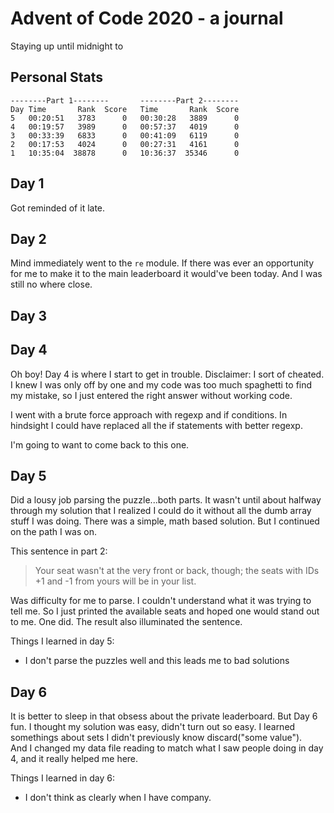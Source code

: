 # Advent of Code 2020 - a journal
Staying up until midnight to 
## Personal Stats
    --------Part 1--------       --------Part 2--------
    Day Time       Rank  Score   Time       Rank  Score
    5   00:20:51   3783      0   00:30:28   3889      0
    4   00:19:57   3989      0   00:57:37   4019      0
    3   00:33:39   6833      0   00:41:09   6119      0
    2   00:17:53   4024      0   00:27:31   4161      0
    1   10:35:04  38878      0   10:36:37  35346      0
## Day 1
Got reminded of it late.  
## Day 2
Mind immediately went to the `re` module.  If there was ever an opportunity for 
me to make it to the main leaderboard it would've been today.  And I was still no where close.
## Day 3
## Day 4
Oh boy!  Day 4 is where I start to get in trouble.  Disclaimer: I sort of 
cheated.  I knew I was only off by one and my code was too much spaghetti 
to find my mistake, so I just entered the right answer without working code.

I went with a brute force approach with regexp and if conditions.  In 
hindsight I could have replaced all the if statements with better regexp.

I'm going to want to come back to this one.

## Day 5
Did a lousy job parsing the puzzle...both parts.  It wasn't until about halfway 
through my solution that I realized I could do it without all the dumb array 
stuff I was doing.  There was a simple, math based solution.  But I continued 
on the path I was on.  

This sentence in part 2:
> Your seat wasn't at the very front or back, though; the seats with IDs +1 and -1 from yours will be in your list.

Was difficulty for me to parse.  I couldn't understand what it was trying to 
tell me.  So I just printed the available seats and hoped one would stand out 
to me.  One did.  The result also illuminated the sentence.

Things I learned in day 5:
* I don't parse the puzzles well and this leads me to bad solutions

## Day 6
It is better to sleep in that obsess about the private leaderboard.  But Day 6 
fun.  I thought my solution was easy, didn't turn out so easy.  I learned 
somethings about sets I didn't previously know discard("some value").  
And I changed my data file reading to match what I saw people doing in 
day 4, and it really helped me here.

Things I learned in day 6:
* I don't think as clearly when I have company.